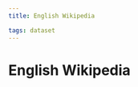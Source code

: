 ```yaml
---
title: English Wikipedia

tags: dataset 
---
```


# English Wikipedia
































